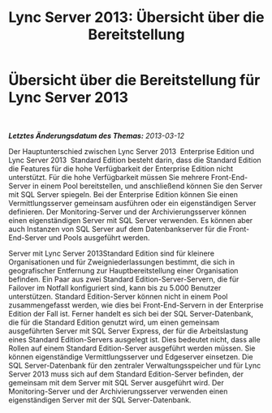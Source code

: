﻿---
title: 'Lync Server 2013: Übersicht über die Bereitstellung'
TOCTitle: Übersicht über die Bereitstellung
ms:assetid: da67555e-f410-4c37-9996-d511f37da8d1
ms:mtpsurl: https://technet.microsoft.com/de-de/library/JJ205305(v=OCS.15)
ms:contentKeyID: 49295598
ms.date: 05/19/2016
mtps_version: v=OCS.15
ms.translationtype: HT
---

# Übersicht über die Bereitstellung für Lync Server 2013

 

_**Letztes Änderungsdatum des Themas:** 2013-03-12_

Der Hauptunterschied zwischen Lync Server 2013  Enterprise Edition und Lync Server 2013  Standard Edition besteht darin, dass die Standard Edition die Features für die hohe Verfügbarkeit der Enterprise Edition nicht unterstützt. Für die hohe Verfügbarkeit müssen Sie mehrere Front-End-Server in einem Pool bereitstellen, und anschließend können Sie den Server mit SQL Server spiegeln. Bei der Enterprise Edition können Sie einen Vermittlungsserver gemeinsam ausführen oder ein eigenständigen Server definieren. Der Monitoring-Server und der Archivierungsserver können einen eigenständigen Server mit SQL Server verwenden. Es können aber auch Instanzen von SQL Server auf dem Datenbankserver für die Front-End-Server und Pools ausgeführt werden.

Server mit Lync Server 2013Standard Edition sind für kleinere Organisationen und für Zweigniederlassungen bestimmt, die sich in geografischer Entfernung zur Hauptbereitstellung einer Organisation befinden. Ein Paar aus zwei Standard Edition-Server-Servern, die für Failover im Notfall konfiguriert sind, kann bis zu 5.000 Benutzer unterstützen. Standard Edition-Server können nicht in einem Pool zusammengefasst werden, wie dies bei Front-End-Servern in der Enterprise Edition der Fall ist. Ferner handelt es sich bei der SQL Server-Datenbank, die für die Standard Edition genutzt wird, um einen gemeinsam ausgeführten Server mit SQL Server Express, der für die Arbeitslastung eines Standard Edition-Servers ausgelegt ist. Dies bedeutet nicht, dass alle Rollen auf einem Standard Edition-Server ausgeführt werden müssen. Sie können eigenständige Vermittlungsserver und Edgeserver einsetzen. Die SQL Server-Datenbank für den zentraler Verwaltungsspeicher und für Lync Server 2013 muss sich auf dem Standard Edition-Server befinden, der gemeinsam mit dem Server mit SQL Server ausgeführt wird. Der Monitoring-Server und der Archivierungsserver verwenden einen eigenständigen Server mit der SQL Server-Datenbank.

